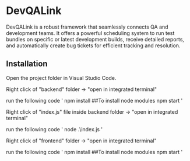 # DevQALink

DevQALink is a robust framework that seamlessly connects QA and development teams. It offers a powerful scheduling system to run test bundles on specific or latest development builds, receive detailed reports, and automatically create bug tickets for efficient tracking and resolution.

## Installation

Open the project folder in Visual Studio Code.

Right click of "backend" folder -> "open in integrated terminal"

run the following code
'
npm install    ##To install node modules
npm start
'

Right click of "index.js" file inside backend folder -> "open in integrated terminal"

run the following code
'
node .\index.js
'

Right click of "frontend" folder -> "open in integrated terminal"

run the following code
'
npm install    ##To install node modules
npm start
'
